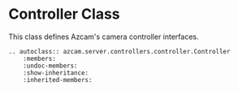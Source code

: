 # Controller Class

This class defines Azcam's camera controller interfaces. 

```eval_rst
.. autoclass:: azcam.server.controllers.controller.Controller
    :members:
    :undoc-members:
    :show-inheritance:
    :inherited-members:
```